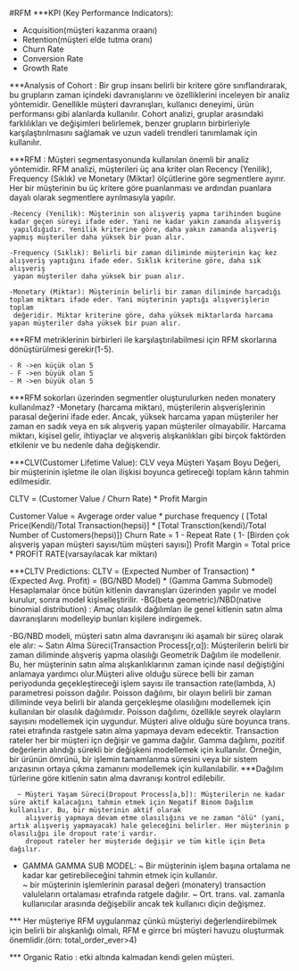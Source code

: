 #RFM
***KPI (Key Performance Indicators):
   - Acquisition(müşteri kazanma oraanı)
   - Retention(müşteri elde tutma oranı)
   - Churn Rate
   - Conversion Rate
   - Growth Rate

***Analysis of Cohort :
     Bir grup insanı belirli bir kritere göre sınıflandırarak, bu grupların zaman içindeki davranışlarını ve
     özelliklerini inceleyen bir analiz yöntemidir. Genellikle müşteri davranışları, kullanıcı deneyimi, ürün
     performansı gibi alanlarda kullanılır. Cohort analizi, gruplar arasındaki farklılıkları ve değişimleri
     belirlemek, benzer grupların birbirleriyle karşılaştırılmasını sağlamak ve uzun vadeli trendleri tanımlamak için kullanılır.

***RFM :
     Müşteri segmentasyonunda kullanılan önemli bir analiz yöntemidir. RFM analizi, müşterileri üç ana kriter olan Recency (Yenilik),
     Frequency (Sıklık) ve Monetary (Miktar) ölçütlerine göre segmentlere ayırır. Her bir müşterinin bu üç kritere göre puanlanması ve
     ardından puanlara dayalı olarak segmentlere ayrılmasıyla yapılır.

    -Recency (Yenilik): Müşterinin son alışveriş yapma tarihinden bugüne kadar geçen süreyi ifade eder. Yani ne kadar yakın zamanda alışveriş
     yapıldığıdır. Yenilik kriterine göre, daha yakın zamanda alışveriş yapmış müşteriler daha yüksek bir puan alır.

    -Frequency (Sıklık): Belirli bir zaman diliminde müşterinin kaç kez alışveriş yaptığını ifade eder. Sıklık kriterine göre, daha sık alışveriş
     yapan müşteriler daha yüksek bir puan alır.

    -Monetary (Miktar): Müşterinin belirli bir zaman diliminde harcadığı toplam miktarı ifade eder. Yani müşterinin yaptığı alışverişlerin toplam
     değeridir. Miktar kriterine göre, daha yüksek miktarlarda harcama yapan müşteriler daha yüksek bir puan alır.

***RFM metriklerinin birbirleri ile karşılaştırılabilmesi için RFM skorlarına dönüştürülmesi gerekir(1-5).
     
    - R ->en küçük olan 5 
    - F ->en büyük olan 5
    - M ->en büyük olan 5

***RFM sokorları üzerinden segmentler oluşturulurken neden monatery kullanılmaz?
    -Monetary (harcama miktarı), müşterilerin alışverişlerinin parasal değerini ifade eder. Ancak, yüksek harcama yapan müşteriler her zaman en sadık
     veya en sık alışveriş yapan müşteriler olmayabilir. Harcama miktarı, kişisel gelir, ihtiyaçlar ve alışveriş alışkanlıkları gibi birçok faktörden
    etkilenir ve bu nedenle daha değişkendir.

***CLV(Customer Lifetime Value):
   CLV veya Müşteri Yaşam Boyu Değeri, bir müşterinin işletme ile olan ilişkisi boyunca getireceği toplam kârın tahmin edilmesidir.

   CLTV = (Customer Value / Churn Rate) * Profit Margin

   Customer Value = Avgerage order value * purchase frequency ( [Total Price(Kendi)/Total Transaction(hepsi)] * [Total Transction(kendi)/Total Number of Customers(hepsi)])
   Churn Rate = 1 - Repeat Rate ( 1-  [Birden çok alışveriş yapan müşteri sayısı/tüm müşteri sayısı])
   Profit Margin = Total price * PROFİT RATE(varsayılacak kar miktarı)

***CLTV Predictions:
   CLTV = (Expected Number of Transaction) * (Expected Avg. Profit) = (BG/NBD Model) * (Gamma Gamma Submodel)
   Hesaplamalar önce bütün kitlenin davranışları üzerinden yapılır ve model kurulur, sonra model kişiselleştirilir.
   -BG(beta geometric)/NBD(native binomial distribution) : Amaç olasılık dağılımları ile genel kitlenin satın alma davranışlarını modelleyip bunları kişilere indirgemek.

   -BG/NBD modeli, müşteri satın alma davranışını iki aşamalı bir süreç olarak ele alır:
      ~ Satın Alma Süreci(Transaction Process[r,α]): Müşterilerin belirli bir zaman diliminde alışveriş yapma olasılığı Geometrik Dağılım ile modellenir. Bu, her müşterinin satın alma
        alışkanlıklarının zaman içinde nasıl değiştiğini anlamaya yardımcı olur.Müşteri alive olduğu sürece belli bir zaman periyodunda geçekleştireceği işlem sayısı ile transaction
        rate(lambda, λ) parametresi poisson dağılır. Poisson dağılımı, bir olayın belirli bir zaman diliminde veya belirli bir alanda gerçekleşme olasılığını modellemek için kullanılan
        bir olasılık dağılımıdır. Poisson dağılımı, özellikle seyrek olayların sayısını modellemek için uygundur. Müşteri alive olduğu süre boyunca trans. ratei etrafında rastgele
        satın alma yapmaya devam edecektir. Transaction rateler her bir müşteri içn değişir ve gamma dağılır. Gamma dağılımı, pozitif değerlerin alındığı sürekli bir değişkeni 
        modellemek için kullanılır. Örneğin, bir ürünün ömrünü, bir işlemin tamamlanma süresini veya bir sistem arızasının ortaya çıkma zamanını modellemek için kullanılabilir.
        ***Dağılım türlerine göre kitlenin satın alma davranışı kontrol edilebilir.

      ~ Müşteri Yaşam Süreci(Dropout Process[a,b]): Müşterilerin ne kadar süre aktif kalacağını tahmin etmek için Negatif Binom Dağılım kullanılır. Bu, bir müşterinin aktif olarak
        alışveriş yapmaya devam etme olasılığını ve ne zaman "ölü" (yani, artık alışveriş yapmayacak) hale geleceğini belirler. Her müşterinin p olasılığpı ile dropout rate'i vardır.
        dropout rateler her müşteride değişir ve tüm kitle için Beta dağılır.
  
 - GAMMA GAMMA SUB MODEL: 
      ~ Bir müşterinin işlem başına ortalama ne kadar kar getirebileceğini tahmin etmek için kullanılır.       
      ~ bir müşterinin işlemlerinin parasal değeri (monatery) transaction valuleların ortalaması etrafında ratgele dağılır.
      ~ Ort. trans. val. zamanla kullanıcılar arasında değişebilir ancak tek kullanıcı diçin değişmez.

*** Her müşteriye RFM uygulanmaz çünkü müşteriyi değerlendiirebilmek için belirli bir alışkanlığı olmalı, RFM e girrce bri müşteri havuzu oluşturmak önemlidir.(örn: total_order_ever>4)

*** Organic Ratio : etki altında kalmadan kendi gelen müşteri.


































